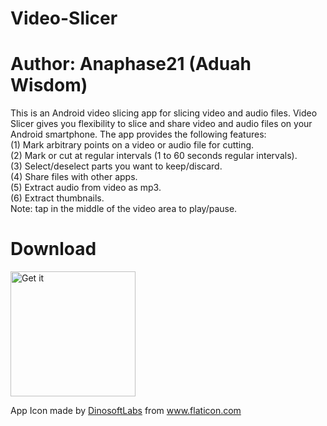 # Video-Slicer
# Author: Anaphase21 (Aduah Wisdom)
This is an Android video slicing app for slicing video and audio files.
Video Slicer gives you flexibility to slice and share video and audio files on your Android smartphone.
The app provides the following features:
<br> (1) Mark arbitrary points on a video or audio file for cutting.
<br> (2) Mark or cut at regular intervals (1 to 60 seconds regular intervals).
<br> (3) Select/deselect parts you want to keep/discard.
<br> (4) Share files with other apps.
<br> (5) Extract audio from video as mp3.
<br> (6) Extract thumbnails.
<br> Note: tap in the middle of the video area to play/pause.
# Download
<a href="https://play.google.com/store/apps/details?id=com.anaphase.videoeditor"><img alt="Get it" src="https://play.google.com/intl/en_us/badges/static/images/badges/en_badge_web_generic.png" width="200"/></a>
<div>App Icon made by <a href="https://www.flaticon.com/authors/dinosoftlabs" title="DinosoftLabs">DinosoftLabs</a> from <a href="https://www.flaticon.com/" title="Flaticon">www.flaticon.com</a></div>
